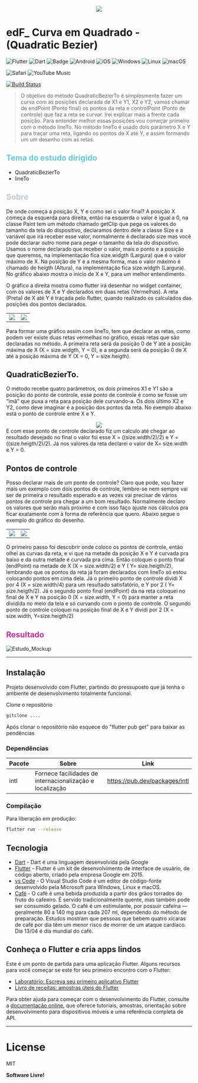 <!-- ![logo](https://user-images.githubusercontent.com/37612961/190645988-160f46df-da18-4fc8-84bb-e4b87a10ed7c.png) -->
<p align="center">
<img src=https://user-images.githubusercontent.com/37612961/208954235-32b1cf78-9f45-4b07-80bf-a14ef566587f.png />
</p>


# edF_ Curva em Quadrado - (Quadratic Bezier)

![Flutter](https://img.shields.io/badge/Flutter-%2302569B.svg?style=for-the-badge&logo=Flutter&logoColor=white) ![Dart](https://img.shields.io/badge/dart-%230175C2.svg?style=for-the-badge&logo=dart&logoColor=white) ![Badge](https://img.shields.io/badge/cross-platform-%237159c1?style=for-the-badge&logo=ghost) ![Android](https://img.shields.io/badge/Android-3DDC84?style=for-the-badge&logo=android&logoColor=white) ![iOS](https://img.shields.io/badge/iOS-000000?style=for-the-badge&logo=ios&logoColor=white) ![Windows](https://img.shields.io/badge/Windows-0078D6?style=for-the-badge&logo=windows&logoColor=white) ![Linux](https://img.shields.io/badge/Linux-FCC624?style=for-the-badge&logo=linux&logoColor=black) ![macOS](https://img.shields.io/badge/mac%20os-000000?style=for-the-badge&logo=macos&logoColor=F0F0F0)

![Safari](https://img.shields.io/badge/Safari-000000?style=for-the-badge&logo=Safari&logoColor=white) ![YouTube Music](https://img.shields.io/badge/YouTube_Music-FF0000?style=for-the-badge&logo=youtube-music&logoColor=white)

<!-- estado do estudo -->
[![Build Status](https://travis-ci.org/joemccann/dillinger.svg?branch=master)](https://travis-ci.org/joemccann/dillinger)

<!-- Seu objetivo -->
>O objetivo do método QuadraticBezierTo é simplesmente fazer um curva com as posições declarada de X1 e Y1, X2 e Y2, vamos chamar de endPoint (Ponto final) os pontos da reta e controlPoint (Ponto de controle) que faz a reta se curvar. Irei explicar mais a frente cada posição. Para entender melhor essas posições vou começar primeiro com o método lineTo.
No método lineTo é usado dois parâmetro X e Y para traçar uma reta, ligando os pontos de X até Y, e assim formando um um desenho com as retas.


<!-- o que  pode ser feito com este aplicativo? -->
## <span style="color:rgb(99,202,227)">Tema do estudo dirigido</span>
- QuadraticBezierTo
- lineTo

## <span style="color:rgb(190,200,209)">Sobre</span>
De onde começa a posição X, Y e como sei o valor final?
A posição X começa da esquerda para direita, então na esquerda o valor é igual a 0, na classe Paint tem um método chamado getClip que pega os valores do tamanho da tela do dispositivo, declaramos dentro dele a classe Size e a variável que irá receber esse valor, normalmente é declarado size mas você pode declarar outro nome para pegar o tamanho da tela do dispositivo. Usamos o nome declarado que receber o valor, mais o ponto e a posição que queremos, na implementação fica size.widgth (Largura) que é o valor máximo de X.
Na posição de Y é a mesma forma, mas o valor máximo é chamado de heigth (Altura), na implementação fica size.widgth (Largura). No gráfico abaixo mostra o inicio de X e Y, para um melhor entendimento.

O gráfico a direita mostra como flutter irá desenhar no widget container, com os valores de X e Y declarados em duas retas (Vermelhas). A reta (Preta) de X até Y é traçada pelo flutter, quando realizado os calculados das posições dos pontos declarados.

<table>
   <tr>
      <td><img src="https://miro.medium.com/v2/resize:fit:1246/format:webp/1*xSgdp_nCE57fWM2z0H1C8g.png" />
      </td>
      <td> <img src="https://miro.medium.com/v2/resize:fit:1246/format:webp/1*ula33AmxzN-KIkO4lVOy1w.png" />
      </td>
   </tr>
</table>

Para formar uma gráfico assim com lineTo, tem que declarar as retas, como podem ver existe duas retas vermelhas no gráfico, essas retas que são declaradas no método. A primeira reta será da posição 0 de Y até a posição máxima de X (X = size.widgth, Y = 0), e a segunda será da posição 0 de X até a posição máxima de Y (X = 0, Y = size.heigth).

## QuadraticBezierTo.
O método recebe quatro parâmetros, os dois primeiros X1 e Y1 são a posição do ponto de controle, esse ponto de controle é como se fosse um “imã” que puxa a reta para posição dele curvando-a. Os dois último X2 e Y2, como deve imaginar é a posição dos pontos da reta. No exemplo abaixo está o ponto de controle entre X e Y.
<center>
<img src="https://miro.medium.com/v2/resize:fit:1246/format:webp/1*Macd8iX823VSLHCwltukDQ.png" />
</center>
E com esse ponto de controle declarado fiz um calculo até chegar ao resultado desejado no final o valor foi esse X = ((size.width/2)/2) e Y = ((size.heigth/2)/2). Já nos valores da reta declarei o valor de X= size.width e Y = 0.

## Pontos de controle
Posso declarar mais de um ponto de controle? Claro que pode, vou fazer mais um exemplo com dois pontos de controle, lembre-se nem sempre vai ser de primeira o resultado esperado e as vezes vai precisar de vários pontos de controle pra chegar a um bom resultado. Normalmente declaro os valores que serão mais próximo e com isso faço ajuste nos cálculos pra ficar exatamente com à forma de referência que quero. Abaixo segue o exemplo do gráfico do desenho.

<table>
   <tr>
      <td><img src="https://miro.medium.com/v2/resize:fit:1246/format:webp/1*sZ9TK9qnQ7PtEhgclMdeOA.png" />
      </td>
      <td><img src="https://miro.medium.com/v2/resize:fit:1246/format:webp/1*rVMFHctYWZM0OQO6RriZ4Q.png" />
      </td>
   </tr>
</table>

O primeiro passo foi descobrir onde coloco os pontos de controle, então olhei as curvas da reta, e vi que na metade da posição X e Y é curvada pra baixo e da outra metade é curvada pra cima. Então coloquei o ponto final (endPoint) na metade de X (X = size.width/2) e Y ( Y= size.heigth/2), lembrando que os pontos da reta já foram declarados com lineTo só estou colocando pontos em cima dela. Já o primeiro ponto de controle dividi X por 4 (X = size.width/4) para um resultado satisfatório, e Y por 2 ( Y= size.heigth/2).
Já o segundo ponto final (endPoint) da na reta coloquei no final de X e Y na posição 0 (X = size.width, Y = 0) para manter a reta dividida no meio da tela e só curvando com o ponto de controle. O segundo ponto de controle coloquei na posição final de X e Y dividi por 2 (X = size.width, Y=size.heigth/2)


## <span style="color:rgb(201,45,146)">Resultado</span>
![Estudo_Mockup](https://user-images.githubusercontent.com/37612961/212330577-07aa6c3a-4d15-4ebc-8ce0-d743c214f823.png)

-------
## Instalação
Projeto desenvolvido com Flutter, partindo do pressuposto que já tenha o ambiente de desenvolvimento totalmente funcional.

Clone o repositório
```sh
gitclone ....
```
Após clonar o repositório não esquece do "flutter pub get" para baixar as pendências

### Dependências
| Pacote |  Sobre | Link |
| ------ | ------ | ------ |
| intl | Fornece facilidades de internacionalização e localização | https://pub.dev/packages/intl |

### Compilação
Para liberação em produção:
```sh
flutter run --release
```

<!-- coisa que amamos -->
## Tecnologia
- [Dart] - Dart é uma linguagem desenvolvida pela Google
- [Flutter] - Flutter é um kit de desenvolvimento de interface de usuário, de código aberto, criado pela empresa Google em 2015.
- [vs Code] - O Visual Studio Code é um editor de código-fonte desenvolvido pela Microsoft para Windows, Linux e macOS.
- [Café] - O café é uma bebida produzida a partir dos grãos torrados do fruto do cafeeiro. É servido tradicionalmente quente, mas também pode ser consumido gelado. O café é um estimulante, por possuir cafeína — geralmente 80 a 140 mg para cada 207 ml, dependendo do método de preparação. Estudos mostram que pessoas que bebem quatro xícaras de café por dia têm um menor risco de morrer de um ataque cardíaco. Dia 13/04 é dia mundial do café.

<!-- venha para o lado dart da força -->

## Conheça o Flutter e cria apps lindos
Este é um ponto de partida para uma aplicação Flutter. Alguns recursos para você começar se este for seu primeiro encontro com o Flutter:
- [Laboratório: Escreva seu primeiro aplicativo Flutter](https://docs.flutter.dev/get-started/codelab)
- [Livro de receitas: amostras úteis do Flutter](https://docs.flutter.dev/cookbook)

Para obter ajuda para começar com o desenvolvimento do Flutter, consulte a [documentação online](https://docs.flutter.dev/), que oferece tutoriais, amostras, orientação sobre desenvolvimento para dispositivos móveis e uma referência completa de API.

----
# License
MIT

**Software Livre!**

[//]: # (Estes são links de referência usados ​​no corpo desta nota e são removidos quando o processador de remarcação faz seu trabalho. Não há necessidade de formatar bem porque não deve ser visto. Obrigado SO - http: //stackoverflow.com/questions/4823468/store-comments-in-markdown-syntax)

[comment]: <> (links das tecnologia)
   [Dart]: <https://dart.dev>
   [Flutter]: <https://flutter.dev>
   [vs Code]: <https://code.visualstudio.com>
   [café]: <https://pt.wikipedia.org/wiki/Café>
